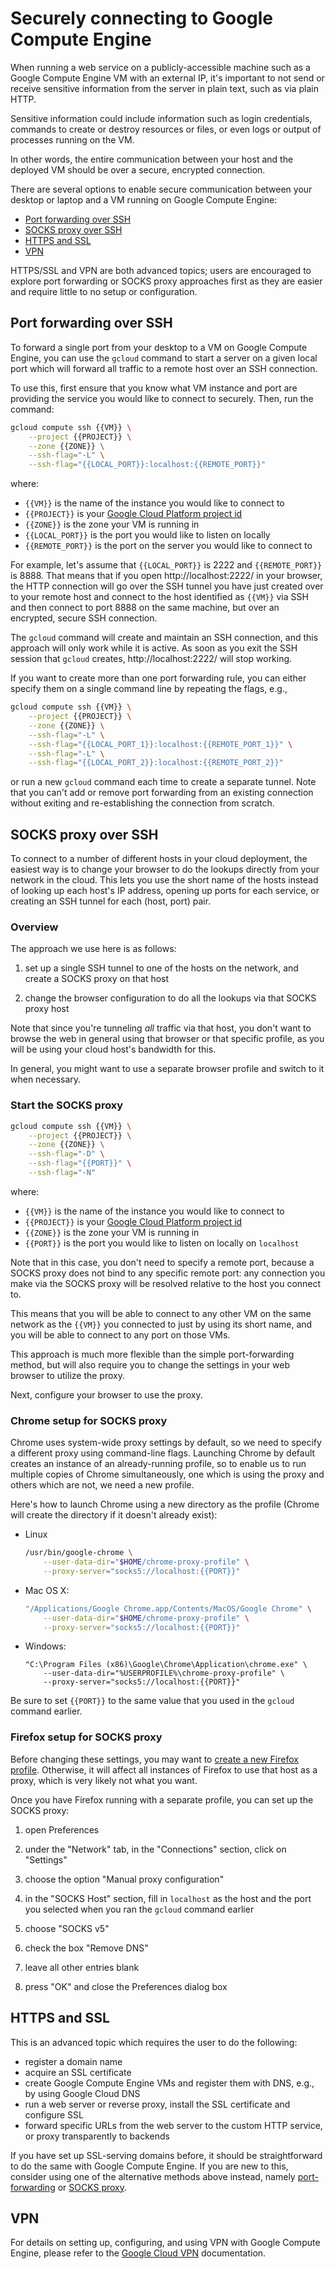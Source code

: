 # Securely connecting to Google Compute Engine

When running a web service on a publicly-accessible machine such as a Google
Compute Engine VM with an external IP, it's important to not send or receive sensitive
information from the server in plain text, such as via plain HTTP.

Sensitive information could include information such as login credentials,
commands to create or destroy resources or files, or even logs or output of
processes running on the VM.

In other words, the entire communication between your host and the deployed VM
should be over a secure, encrypted connection.

There are several options to enable secure communication between your desktop or
laptop and a VM running on Google Compute Engine:

* [Port forwarding over SSH](#port-forwarding-over-ssh)
* [SOCKS proxy over SSH](#socks-proxy-over-ssh)
* [HTTPS and SSL](#https-and-ssl)
* [VPN](#vpn)

HTTPS/SSL and VPN are both advanced topics; users are encouraged to explore port
forwarding or SOCKS proxy approaches first as they are easier and require little
to no setup or configuration.

## Port forwarding over SSH

To forward a single port from your desktop to a VM on Google Compute Engine, you
can use the `gcloud` command to start a server on a given local port which will
forward all traffic to a remote host over an SSH connection.

To use this, first ensure that you know what VM instance and port are providing
the service you would like to connect to securely. Then, run the command:

```bash
gcloud compute ssh {{VM}} \
    --project {{PROJECT}} \
    --zone {{ZONE}} \
    --ssh-flag="-L" \
    --ssh-flag="{{LOCAL_PORT}}:localhost:{{REMOTE_PORT}}"
```

where:

* `{{VM}}` is the name of the instance you would like to connect to
* `{{PROJECT}}` is your [Google Cloud Platform project id](https://cloud.google.com/storage/docs/projects?hl=en#projectid)
* `{{ZONE}}` is the zone your VM is running in
* `{{LOCAL_PORT}}` is the port you would like to listen on locally
* `{{REMOTE_PORT}}` is the port on the server you would like to connect to

For example, let's assume that `{{LOCAL_PORT}}` is 2222 and `{{REMOTE_PORT}}` is
8888. That means that if you open http://localhost:2222/ in your browser, the
HTTP connection will go over the SSH tunnel you have just created over to your
remote host and connect to the host identified as `{{VM}}` via SSH and then
connect to port 8888 on the same machine, but over an encrypted, secure SSH
connection.

The `gcloud` command will create and maintain an SSH connection, and this
approach will only work while it is active. As soon as you exit the SSH session
that `gcloud` creates, http://localhost:2222/ will stop working.

If you want to create more than one port forwarding rule, you can either specify
them on a single command line by repeating the flags, e.g.,

```bash
gcloud compute ssh {{VM}} \
    --project {{PROJECT}} \
    --zone {{ZONE}} \
    --ssh-flag="-L" \
    --ssh-flag="{{LOCAL_PORT_1}}:localhost:{{REMOTE_PORT_1}}" \
    --ssh-flag="-L" \
    --ssh-flag="{{LOCAL_PORT_2}}:localhost:{{REMOTE_PORT_2}}"
```

or run a new `gcloud` command each time to create a separate tunnel. Note that
you can't add or remove port forwarding from an existing connection without
exiting and re-establishing the connection from scratch.

## SOCKS proxy over SSH

To connect to a number of different hosts in your cloud deployment, the easiest
way is to change your browser to do the lookups directly from your network in
the cloud. This lets you use the short name of the hosts instead of looking up
each host's IP address, opening up ports for each service, or creating an SSH
tunnel for each (host, port) pair.

### Overview

The approach we use here is as follows:

1. set up a single SSH tunnel to one of the hosts on the network, and create a
   SOCKS proxy on that host

1. change the browser configuration to do all the lookups via that SOCKS proxy
   host

Note that since you're tunneling *all* traffic via that host, you don't want to
browse the web in general using that browser or that specific profile, as you
will be using your cloud host's bandwidth for this.

In general, you might want to use a separate browser profile and switch to it
when necessary.

### Start the SOCKS proxy

```bash
gcloud compute ssh {{VM}} \
    --project {{PROJECT}} \
    --zone {{ZONE}} \
    --ssh-flag="-D" \
    --ssh-flag="{{PORT}}" \
    --ssh-flag="-N"
```

where:

* `{{VM}}` is the name of the instance you would like to connect to
* `{{PROJECT}}` is your [Google Cloud Platform project id](https://cloud.google.com/storage/docs/projects?hl=en#projectid)
* `{{ZONE}}` is the zone your VM is running in
* `{{PORT}}` is the port you would like to listen on locally on `localhost`

Note that in this case, you don't need to specify a remote port, because a SOCKS
proxy does not bind to any specific remote port: any connection you make via the
SOCKS proxy will be resolved relative to the host you connect to.

This means that you will be able to connect to any other VM on the same network
as the `{{VM}}` you connected to just by using its short name, and you will be
able to connect to any port on those VMs.

This approach is much more flexible than the simple port-forwarding method, but
will also require you to change the settings in your web browser to utilize the
proxy.

Next, configure your browser to use the proxy.

### Chrome setup for SOCKS proxy

Chrome uses system-wide proxy settings by default, so we need to specify a
different proxy using command-line flags. Launching Chrome by default creates an
instance of an already-running profile, so to enable us to run multiple copies
of Chrome simultaneously, one which is using the proxy and others which are not,
we need a new profile.

Here's how to launch Chrome using a new directory as the profile (Chrome will
create the directory if it doesn't already exist):

* Linux

  ```bash
  /usr/bin/google-chrome \
      --user-data-dir="$HOME/chrome-proxy-profile" \
      --proxy-server="socks5://localhost:{{PORT}}"
  ```

* Mac OS X:

  ```bash
  "/Applications/Google Chrome.app/Contents/MacOS/Google Chrome" \
      --user-data-dir="$HOME/chrome-proxy-profile" \
      --proxy-server="socks5://localhost:{{PORT}}"
  ```

* Windows:

  ```
  "C:\Program Files (x86)\Google\Chrome\Application\chrome.exe" \
      --user-data-dir="%USERPROFILE%\chrome-proxy-profile" \
      --proxy-server="socks5://localhost:{{PORT}}"
  ```

Be sure to set `{{PORT}}` to the same value that you used in the `gcloud`
command earlier.

### Firefox setup for SOCKS proxy

Before changing these settings, you may want to
[create a new Firefox profile](https://support.mozilla.org/en-US/kb/profile-manager-create-and-remove-firefox-profiles).
Otherwise, it will affect all instances of Firefox to use that host as a proxy,
which is very likely not what you want.

Once you have Firefox running with a separate profile, you can set up the SOCKS
proxy:

1. open Preferences

1. under the "Network" tab, in the "Connections" section, click on "Settings"

1. choose the option "Manual proxy configuration"

  1. in the "SOCKS Host" section, fill in `localhost` as the host and the port
     you selected when you ran the `gcloud` command earlier

  1. choose "SOCKS v5"

  1. check the box "Remove DNS"

  1. leave all other entries blank

1. press "OK" and close the Preferences dialog box

## HTTPS and SSL

This is an advanced topic which requires the user to do the following:

* register a domain name
* acquire an SSL certificate
* create Google Compute Engine VMs and register them with DNS, e.g., by using
  Google Cloud DNS
* run a web server or reverse proxy, install the SSL certificate and configure
  SSL
* forward specific URLs from the web server to the custom HTTP service, or proxy
  transparently to backends

If you have set up SSL-serving domains before, it should be straightforward to
do the same with Google Compute Engine. If you are new to this, consider using
one of the alternative methods above instead, namely
[port-forwarding](#port-forwarding-over-ssh) or
[SOCKS proxy](#socks-proxy-over-ssh).

## VPN

For details on setting up, configuring, and using VPN with Google Compute
Engine, please refer to the
[Google Cloud VPN](https://cloud.google.com/compute/docs/vpn) documentation.
